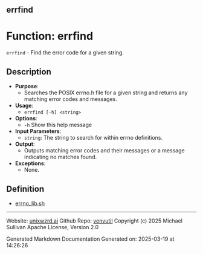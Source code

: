 ## errfind
# Function: errfind
 `errfind` - Find the error code for a given string.
## Description
- **Purpose**: 
  - Searches the POSIX errno.h file for a given string and returns any matching error codes and messages.
- **Usage**: 
  - `errfind [-h] <string>`
- **Options**: 
  - `-h`   Show this help message
- **Input Parameters**: 
  - `string`: The string to search for within errno definitions.
- **Output**: 
  - Outputs matching error codes and their messages or a message indicating no matches found.
- **Exceptions**: 
  - None.

## Definition 

* [errno_lib.sh](../errno_lib_sh.md)
---

Website: [unixwzrd.ai](https://unixwzrd.ai)
Github Repo: [venvutil](https://github.com/unixwzrd/venvutil)
Copyright (c) 2025 Michael Sullivan
Apache License, Version 2.0

Generated Markdown Documentation
Generated on: 2025-03-19 at 14:26:26
